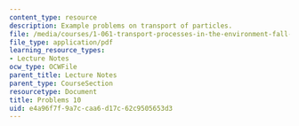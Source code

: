 ```yaml
---
content_type: resource
description: Example problems on transport of particles.
file: /media/courses/1-061-transport-processes-in-the-environment-fall-2008/e4a96f7f9a7ccaa6d17c62c9505653d3_problems10.pdf
file_type: application/pdf
learning_resource_types:
- Lecture Notes
ocw_type: OCWFile
parent_title: Lecture Notes
parent_type: CourseSection
resourcetype: Document
title: Problems 10
uid: e4a96f7f-9a7c-caa6-d17c-62c9505653d3
---
```

